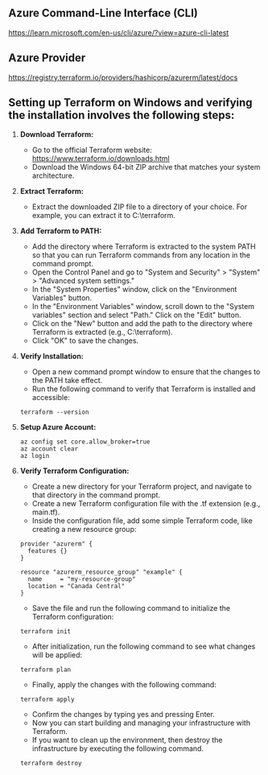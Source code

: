 ## Azure Command-Line Interface (CLI)
https://learn.microsoft.com/en-us/cli/azure/?view=azure-cli-latest

## Azure Provider
https://registry.terraform.io/providers/hashicorp/azurerm/latest/docs

## Setting up Terraform on Windows and verifying the installation involves the following steps:

1. **Download Terraform:**

   * Go to the official Terraform website: https://www.terraform.io/downloads.html
   * Download the Windows 64-bit ZIP archive that matches your system architecture.
1. **Extract Terraform:**

   * Extract the downloaded ZIP file to a directory of your choice. For example, you can extract it to C:\terraform.
1. **Add Terraform to PATH:**

   * Add the directory where Terraform is extracted to the system PATH so that you can run Terraform commands from any location in the command prompt.
   * Open the Control Panel and go to "System and Security" > "System" > "Advanced system settings."
   * In the "System Properties" window, click on the "Environment Variables" button.
   * In the "Environment Variables" window, scroll down to the "System variables" section and select "Path." Click on the "Edit" button.
   * Click on the "New" button and add the path to the directory where Terraform is extracted (e.g., C:\terraform).
   * Click "OK" to save the changes.
1. **Verify Installation:**

   * Open a new command prompt window to ensure that the changes to the PATH take effect.
   * Run the following command to verify that Terraform is installed and accessible:
    ```
    terraform --version
    ```

1. **Setup Azure Account:**

    ```
    az config set core.allow_broker=true
    az account clear
    az login 
    ```

1. **Verify Terraform Configuration:**

   * Create a new directory for your Terraform project, and navigate to that directory in the command prompt.
   * Create a new Terraform configuration file with the .tf extension (e.g., main.tf).
   * Inside the configuration file, add some simple Terraform code, like creating a new resource group:
    ```
    provider "azurerm" {
      features {}
    }
    
    resource "azurerm_resource_group" "example" {
      name     = "my-resource-group"
      location = "Canada Central"
    }
    ```
   * Save the file and run the following command to initialize the Terraform configuration:
    ```
    terraform init
    ```
   * After initialization, run the following command to see what changes will be applied:
    ```
    terraform plan
    ```
   * Finally, apply the changes with the following command:
    ```
    terraform apply
    ```
   * Confirm the changes by typing yes and pressing Enter.
   * Now you can start building and managing your infrastructure with Terraform.
   * If you want to clean up the environment, then destroy the infrastructure by executing the following command.
    ```
    terraform destroy
    ```

